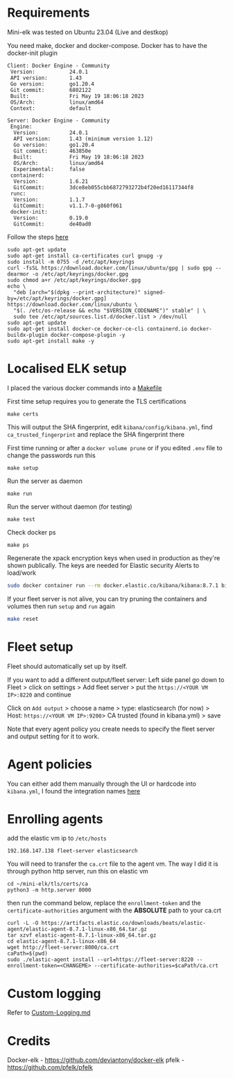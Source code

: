 # Requirements
Mini-elk was tested on Ubuntu 23.04 (Live and destkop)

You need make, docker and docker-compose. Docker has to have the docker-init plugin
```
Client: Docker Engine - Community
 Version:           24.0.1
 API version:       1.43
 Go version:        go1.20.4
 Git commit:        6802122
 Built:             Fri May 19 18:06:18 2023
 OS/Arch:           linux/amd64
 Context:           default

Server: Docker Engine - Community
 Engine:
  Version:          24.0.1
  API version:      1.43 (minimum version 1.12)
  Go version:       go1.20.4
  Git commit:       463850e
  Built:            Fri May 19 18:06:18 2023
  OS/Arch:          linux/amd64
  Experimental:     false
 containerd:
  Version:          1.6.21
  GitCommit:        3dce8eb055cbb6872793272b4f20ed16117344f8
 runc:
  Version:          1.1.7
  GitCommit:        v1.1.7-0-g860f061
 docker-init:
  Version:          0.19.0
  GitCommit:        de40ad0
```

Follow the steps [here](https://docs.docker.com/engine/install/ubuntu/)

```
sudo apt-get update
sudo apt-get install ca-certificates curl gnupg -y
sudo install -m 0755 -d /etc/apt/keyrings
curl -fsSL https://download.docker.com/linux/ubuntu/gpg | sudo gpg --dearmor -o /etc/apt/keyrings/docker.gpg
sudo chmod a+r /etc/apt/keyrings/docker.gpg
echo \
  "deb [arch="$(dpkg --print-architecture)" signed-by=/etc/apt/keyrings/docker.gpg] https://download.docker.com/linux/ubuntu \
  "$(. /etc/os-release && echo "$VERSION_CODENAME")" stable" | \
  sudo tee /etc/apt/sources.list.d/docker.list > /dev/null
sudo apt-get update
sudo apt-get install docker-ce docker-ce-cli containerd.io docker-buildx-plugin docker-compose-plugin -y
sudo apt-get install make -y
```

# Localised ELK setup
I placed the various docker commands into a [Makefile](./Makefile)

First time setup requires you to generate the TLS certifications
```
make certs
```
This will output the SHA fingerprint, edit `kibana/config/kibana.yml`, find `ca_trusted_fingerprint` and replace the SHA fingerprint there

First time running or after a `docker volume prune` or if you edited `.env` file to change the passwords run this
```
make setup
```

Run the server as daemon
```
make run
```

Run the server without daemon (for testing)
```
make test
```

Check docker ps
```
make ps
```

Regenerate the xpack encryption keys when used in production as they're shown publically. The keys are needed for Elastic security Alerts to load/work
```bash
sudo docker container run --rm docker.elastic.co/kibana/kibana:8.7.1 bin/kibana-encryption-keys generate
```

If your fleet server is not alive, you can try pruning the containers and volumes then run `setup` and `run` again 
```bash
make reset
```
# Fleet setup
Fleet should automatically set up by itself. 

If you want to add a different output/fleet server:
Left side panel go down to Fleet > click on settings > Add fleet server > put the `https://<YOUR VM IP>:8220` and continue

Click on `Add output` > choose a name > type: elasticsearch (for now) > Host: `https://<YOUR VM IP>:9200`> CA trusted (found in kibana.yml) > save

Note that every agent policy you create needs to specify the fleet server and output setting for it to work.

# Agent policies
You can either add them manually through the UI or hardcode into `kibana.yml`, I found the integration names [here](https://epr.elastic.co/search)

# Enrolling agents
add the elastic vm ip to `/etc/hosts`

```
192.168.147.138 fleet-server elasticsearch
```
You will need to transfer the `ca.crt` file to the agent vm. The way I did it is through python http server, run this on elastic vm
```
cd ~/mini-elk/tls/certs/ca
python3 -m http.server 8000
```

then run the command below, replace the `enrollment-token` and the `certificate-authorities` argument with the **ABSOLUTE** path to your ca.crt
```
curl -L -O https://artifacts.elastic.co/downloads/beats/elastic-agent/elastic-agent-8.7.1-linux-x86_64.tar.gz
tar xzvf elastic-agent-8.7.1-linux-x86_64.tar.gz
cd elastic-agent-8.7.1-linux-x86_64
wget http://fleet-server:8000/ca.crt
caPath=$(pwd)
sudo ./elastic-agent install --url=https://fleet-server:8220 --enrollment-token=<CHANGEME> --certificate-authorities=$caPath/ca.crt
```

# Custom logging
Refer to [Custom-Logging.md](./Custom-Logging.md)

# Credits

Docker-elk - https://github.com/deviantony/docker-elk
pfelk - https://github.com/pfelk/pfelk
